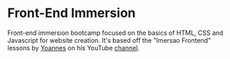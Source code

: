 # Front-End Immersion
Front-end immersion bootcamp focused on the basics of HTML, CSS and Javascript for website creation. It's based off the "Imersao Frontend" lessons by [Yoannes](https://github.com/yoannes) on his YouTube [channel](https://www.youtube.com/c/Yoyonobouken/videos).

